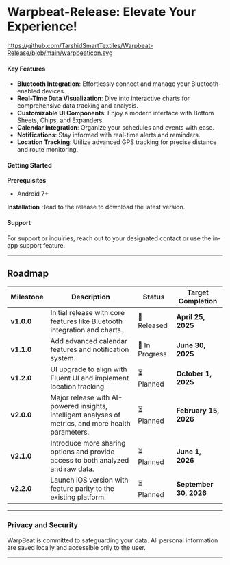 # Warpbeat-Release: Elevate Your Experience!


https://github.com/TarshidSmartTextiles/Warpbeat-Release/blob/main/warpbeaticon.svg

#### **Key Features**

- **Bluetooth Integration**: Effortlessly connect and manage your Bluetooth-enabled devices.
- **Real-Time Data Visualization**: Dive into interactive charts for comprehensive data tracking and analysis.
- **Customizable UI Components**: Enjoy a modern interface with Bottom Sheets, Chips, and Expanders.
- **Calendar Integration**: Organize your schedules and events with ease.
- **Notifications**: Stay informed with real-time alerts and reminders.
- **Location Tracking**: Utilize advanced GPS tracking for precise distance and route monitoring.

#### **Getting Started**

**Prerequisites**

- Android 7+

**Installation**
Head to the release to download the latest version.




#### **Support**

For support or inquiries, reach out to your designated contact or use the in-app support feature.

---




## Roadmap

| **Milestone** | **Description**                                                | **Status**         | **Target Completion** |
|---------------|----------------------------------------------------------------|--------------------|-----------------------|
| **v1.0.0**    | Initial release with core features like Bluetooth integration and charts. | 🚀 Released       | **April 25, 2025**    |
| **v1.1.0**    | Add advanced calendar features and notification system.        | 🚧 In Progress     | **June 30, 2025**     |
| **v1.2.0**    | UI upgrade to align with Fluent UI and implement location tracking. | ⏳ Planned         | **October 1, 2025**   |
| **v2.0.0**    | Major release with AI-powered insights, intelligent analyses of metrics, and more health parameters. | ⏳ Planned         | **February 15, 2026** |
| **v2.1.0**    | Introduce more sharing options and provide access to both analyzed and raw data. | ⏳ Planned         | **June 1, 2026**      |
| **v2.2.0**    | Launch iOS version with feature parity to the existing platform. | ⏳ Planned         | **September 30, 2026**|


---

### **Privacy and Security**

WarpBeat is committed to safeguarding your data. All personal information are saved locally and accessible only to the user.

---


